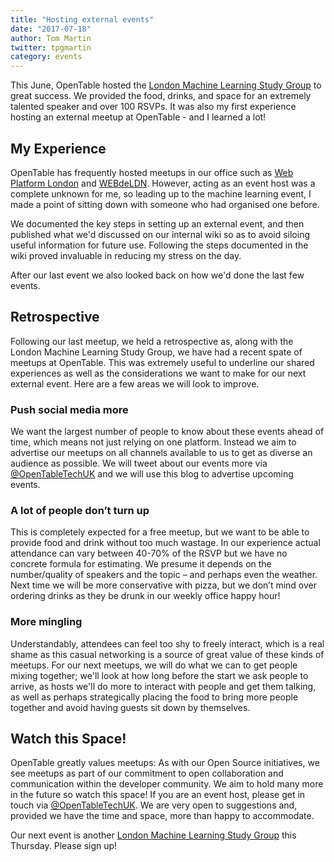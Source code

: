 ```yaml
---
title: "Hosting external events"
date: "2017-07-18"
author: Tom Martin
twitter: tpgmartin
category: events
---
```


This June, OpenTable hosted the [London Machine Learning Study Group](https://www.meetup.com/London-Machine-Learning-Study-Group/) to great success. We provided the food, drinks, and space for an extremely talented speaker and over 100 RSVPs. It was also my first experience hosting an external meetup at OpenTable - and I learned a lot!

## My Experience

OpenTable has frequently hosted meetups in our office such as [Web Platform London](https://www.meetup.com/WebPlatform-London/) and [WEBdeLDN](https://twitter.com/webdeldn). However, acting as an event host was a complete unknown for me, so leading up to the machine learning event, I made a point of sitting down with someone who had organised one before.

We documented the key steps in setting up an external event, and then published what we'd discussed on our internal wiki so as to avoid siloing useful information for future use. Following the steps documented in the wiki proved invaluable in reducing my stress on the day.

After our last event we also looked back on how we'd done the last few events.

## Retrospective

Following our last meetup, we held a retrospective as, along with the London Machine Learning Study Group, we have had a recent spate of meetups at OpenTable. This was extremely useful to underline our shared experiences as well as the considerations we want to make for our next external event. Here are a few areas we will look to improve.

### Push social media more

We want the largest number of people to know about these events ahead of time, which means not just relying on one platform. Instead we aim to advertise our meetups on all channels available to us to get as diverse an audience as possible. We will tweet about our events more via [@OpenTableTechUK](https://twitter.com/opentabletechuk) and we will use this blog to advertise upcoming events.

### A lot of people don’t turn up

This is completely expected for a free meetup, but we want to be able to provide food and drink without too much wastage. In our experience actual attendance can vary between 40-70% of the RSVP but we have no concrete formula for estimating. We presume it depends on the number/quality of speakers and the topic – and perhaps even the weather. Next time we will be more conservative with pizza, but we don’t mind over ordering drinks as they be drunk in our weekly office happy hour!

### More mingling

Understandably, attendees can feel too shy to freely interact, which is a real shame as this casual networking is a source of great value of these kinds of meetups. For our next meetups, we will do what we can to get people mixing together; we'll look at how long before the start we ask people to arrive, as hosts we'll do more to interact with people and get them talking, as well as perhaps strategically placing the food to bring more people together and avoid having guests sit down by themselves.

## Watch this Space!

OpenTable greatly values meetups: As with our Open Source initiatives, we see meetups as part of our commitment to open collaboration and communication within the developer community. We aim to hold many more in the future so watch this space! If you are an event host, please get in touch via [@OpenTableTechUK](https://twitter.com/opentabletechuk). We are very open to suggestions and, provided we have the time and space, more than happy to accommodate.

Our next event is another [London Machine Learning Study Group](https://www.meetup.com/London-Machine-Learning-Study-Group/events/241678923/) this Thursday. Please sign up!
